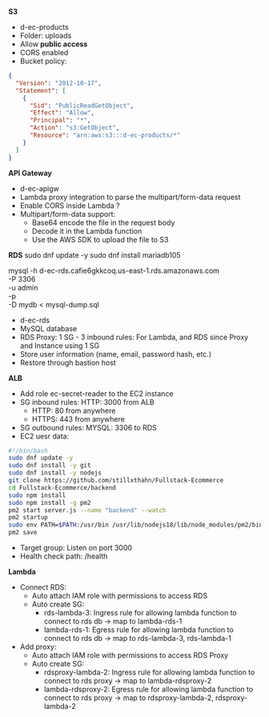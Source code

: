 **S3**
- d-ec-products
- Folder: uploads
- Allow **public access**
- CORS enabled
- Bucket policy:
```json
{
  "Version": "2012-10-17",
  "Statement": [
	{
	  "Sid": "PublicReadGetObject",
	  "Effect": "Allow",
	  "Principal": "*",
	  "Action": "s3:GetObject",
	  "Resource": "arn:aws:s3:::d-ec-products/*"
	}
  ]
}
```

**API Gateway**
- d-ec-apigw
- Lambda proxy integration to parse the multipart/form-data request
- Enable CORS inside Lambda ?
- Multipart/form-data support: 
  - Base64 encode the file in the request body
  - Decode it in the Lambda function
  - Use the AWS SDK to upload the file to S3

**RDS**
sudo dnf update -y
sudo dnf install mariadb105

mysql -h d-ec-rds.cafie6gkkcoq.us-east-1.rds.amazonaws.com \
      -P 3306 \
      -u admin \
      -p \
      -D mydb < mysql-dump.sql
- d-ec-rds
- MySQL database
- RDS Proxy: 1 SG - 3 inbound rules: For Lambda, and RDS since Proxy and Instance using 1 SG
- Store user information (name, email, password hash, etc.)
- Restore through bastion host

**ALB**
- Add role ec-secret-reader to the EC2 instance
- SG inbound rules: HTTP: 3000 from ALB
  - HTTP: 80 from anywhere
  - HTTPS: 443 from anywhere
- SG outbound rules: MYSQL: 3306 to RDS
- EC2 uesr data:
```bash
#!/bin/bash
sudo dnf update -y
sudo dnf install -y git
sudo dnf install -y nodejs
git clone https://github.com/stillxthahn/Fullstack-Ecommerce
cd Fullstack-Ecommerce/backend
sudo npm install
sudo npm install -g pm2
pm2 start server.js --name "backend" --watch
pm2 startup
sudo env PATH=$PATH:/usr/bin /usr/lib/nodejs18/lib/node_modules/pm2/bin/pm2 startup systemd -u ec2-user --hp /home/ec2-user
pm2 save

```
- Target group: Listen on port 3000
- Health check path: /health

**Lambda**
- Connect RDS:
  - Auto attach IAM role with permissions to access RDS 
  - Auto create SG:
    - rds-lambda-3: Ingress rule for allowing lambda function to connect to rds db -> map to lambda-rds-1
    - lambda-rds-1: Egress rule for allowing lambda function to connect to rds db -> map to rds-lambda-3, rds-lambda-1
- Add proxy:
  - Auto attach IAM role with permissions to access RDS Proxy
  - Auto create SG:
    - rdsproxy-lambda-2: Ingress rule for allowing lambda function to connect to rds proxy -> map to lambda-rdsproxy-2
    - lambda-rdsproxy-2: Egress rule for allowing lambda function to connect to rds proxy -> map to rdsproxy-lambda-2, rdsproxy-lambda-2 